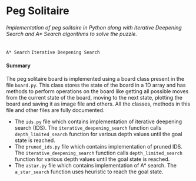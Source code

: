 # Peg Solitaire
###### Implementation of peg solitaire in Python along with Iterative Deepening Search and A* Search algorithms to solve the puzzle.

 `A* Search` `Iterative Deepening Search`

#### Summary
The peg solitaire board is implemented using a board class present in the file `board.py`. This class stores the state of the board in a 1D array and has methods to perform operations on the board like getting all possible moves from the current state of the board, moving to the next state, plotting the board and saving it as image file and others. All the classes, methods in this file and other files are fully documented.

- The `ids.py` file which contains implementation of iterative deepening search (IDS). The `iterative_deepening_search` function calls `depth_limited_search` function for various depth values until the goal state is reached.
- The `pruned_ids.py` file which contains implementation of pruned IDS. The `iterative_deepening_search` function calls `depth_limited_search` function for various depth values until the goal state is reached.
- The `astar.py` file which contains implementation of A* search. The `a_star_search` function uses heuristic to reach the goal state.